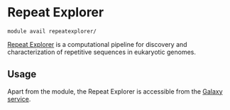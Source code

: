 # Repeat Explorer 

    module avail repeatexplorer/

[Repeat Explorer](http://repeatexplorer.umbr.cas.cz/) is a computational pipeline for discovery and characterization of repetitive sequences in eukaryotic genomes. 

## Usage

Apart from the module, the Repeat Explorer is accessible from the [Galaxy service](/services/galaxy).









